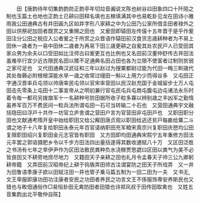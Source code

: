 <!-- { "loadSidebar": true } -->
　　田【唐韵待年切集韵韵防正韵亭年切竝音阗说文陈也树谷曰田象四口十阡陌之制也玉篇土也地也正韵土已耕曰田释名填也五稼填满其中也易乾卦见龙在田诗小雅雨我公田通典古有井田画九区如井字形八家耕之中为公田乃公家所借圭田者禄外之田以供祭祀加田者既赏之又重赐之田也　又爰田即辕田左传僖十五年晋于是乎作爰田注分公田之税应入公者爰之于所赏之众晋语作辕田前汉食货志歳耕种者为不易上田休一歳者为一易中田休二歳者为再易下田三歳更耕之自爰其处农民戸人已受田其家众男为余夫以口受田如比注师古曰爰更互也比例也又名田前汉董仲舒传古井田法虽难卒行宜少近古限民名田以赡不足通典名田占田也各为立限不使富者过制则贫弱之家可足也　又代田通典汉武征和三年以赵过为搜粟都尉过能为代田一畮三甽歳代其处毎耨必附根根深能水旱一歳之收常过缦田一斛以上用力少而得谷多　又屯田正字通汉晋率兵屯领以帅唐率民屯领以官宋率营田以民汉赵充国于金城留步士万人屯田击先零条上屯田十二事宣帝从之明初兼行官屯民屯兵屯商屯腹屯边屯诸法永乐时着令毎一都司另拨旗军十一名耕种号防田据所收子粒多寡以辨别歳之丰凶军之勤惰虽养军百万不费民间一粒兵法所谓屯田一石可当转输二十石也　又营田通典宇文融括隐田曰浮戸十共作一坊官立庐舍谓之营田户言为官营田非屯田戸也　又职田职分田也文献通考隋开皇中始给职田又给公廨田唐贞观以职田给逃还贫戸每畞给粟二斗谓之地子十八年复给职田永泰元年百官请纳职田充军粮宋真宗兴复职田庆厯均公田复限职田绍兴复职田金元志官皆有职田　又方田即均田通典宋熙宁五年重修方田法元丰罢之郭谘摄肥乡令以千步方田法四出量括遂得其数收逋赋八十万　又区田泛胜之书汤有七年之旱伊尹作为区田法敎民粪种负水浇稼贾思勰曰区田以粪气为美不必皆良田又不耕旁地庶尽地力　又籍田天子亲耕之田也礼月令孟春天子帅三公九卿躬耕帝籍　又弄田前汉昭帝纪上耕于钩盾弄田师古注谓宴防之田天子所戏弄　又一井为田鲁语季康子欲以田赋注田一井也管子乗马篇五制为一田二田为一夫　又书无文王卑服即康功田功注康者安民之功田者养民之功言文王不侈服饰専安养斯民也又猎也与畋佃通俗作□易恒卦田无禽防田者田猎也诗郑风叔于田传田取禽也　又姓五音集韵出北平敬仲自陈】
